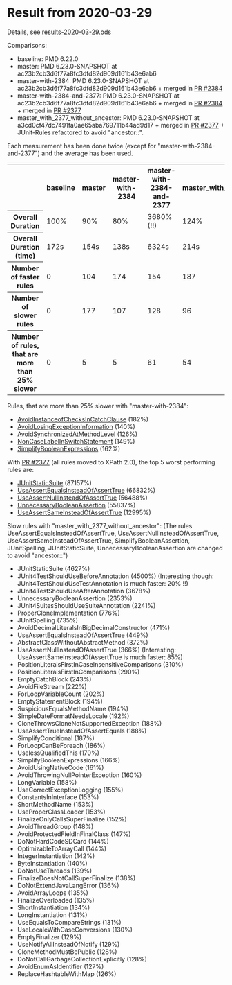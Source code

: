# Result from 2020-03-29

Details, see [results-2020-03-29.ods](results-2020-03-29.ods)

Comparisons:

*   baseline: PMD 6.22.0
*   master: PMD 6.23.0-SNAPSHOT at ac23b2cb3d6f77a8fc3dfd82d909d161b43e6ab6
*   master-with-2384: PMD 6.23.0-SNAPSHOT at ac23b2cb3d6f77a8fc3dfd82d909d161b43e6ab6 + merged in [PR #2384](https://github.com/pmd/pmd/pulls/2384)
*   master-with-2384-and-2377: PMD 6.23.0-SNAPSHOT at ac23b2cb3d6f77a8fc3dfd82d909d161b43e6ab6 + merged in [PR #2384](https://github.com/pmd/pmd/pulls/2384) + merged in [PR #2377](https://github.com/pmd/pmd/pulls/2377)
*   master_with_2377_without_ancestor: PMD 6.23.0-SNAPSHOT at a3cd0cf47dc7491fa0ae65aba769711b44ad9d17 + merged in [PR #2377](https://github.com/pmd/pmd/pulls/2377) + JUnit-Rules refactored to avoid "ancestor::".

Each measurement has been done twice (except for "master-with-2384-and-2377") and the average has been used.

<table>
<tr><th></th><th>baseline</th><th>master</th><th>master-with-2384</th><th>master-with-2384-and-2377</th><th>master_with_2377_without_ancestor</th></tr>
<tr><th>Overall Duration</th><td>100%</td><td>90%</td><td>80%</td><td>3680% (!!)</td><td>124%</td></tr>
<tr><th>Overall Duration (time)</th><td>172s</td><td>154s</td><td>138s</td><td>6324s</td><td>214s</td></tr>
<tr><th>Number of faster rules</th><td>0</td><td>104</td><td>174</td><td>154</td><td>187</td></tr>
<tr><th>Number of slower rules</th><td>0</td><td>177</td><td>107</td><td>128</td><td>96</td></tr>
<tr><th>Number of rules, that are more than 25% slower</th><td>0</td><td>5</td><td>5</td><td>61</td><td>54</td></tr>
</table>

Rules, that are more than 25% slower with "master-with-2384":

*   [AvoidInstanceofChecksInCatchClause](https://pmd.github.io/latest/pmd_rules_java_errorprone.html#avoidinstanceofchecksincatchclause) (182%)
*   [AvoidLosingExceptionInformation](https://pmd.github.io/latest/pmd_rules_java_errorprone.html#avoidlosingexceptioninformation) (140%)
*   [AvoidSynchronizedAtMethodLevel](https://pmd.github.io/latest/pmd_rules_java_multithreading.html#avoidsynchronizedatmethodlevel) (126%)
*   [NonCaseLabelInSwitchStatement](https://pmd.github.io/latest/pmd_rules_java_errorprone.html#noncaselabelinswitchstatement) (149%)
*   [SimplifyBooleanExpressions](https://pmd.github.io/latest/pmd_rules_java_design.html#simplifybooleanexpressions) (162%)

With [PR #2377](https://github.com/pmd/pmd/pulls/2377) (all rules moved to XPath 2.0), the top 5 worst performing rules are:

* [JUnitStaticSuite](https://pmd.github.io/latest/pmd_rules_java_errorprone.html#junitstaticsuite) (87157%)
* [UseAssertEqualsInsteadOfAssertTrue](https://pmd.github.io/latest/pmd_rules_java_bestpractices.html#useassertequalsinsteadofasserttrue) (66832%)
* [UseAssertNullInsteadOfAssertTrue](https://pmd.github.io/latest/pmd_rules_java_bestpractices.html#useassertnullinsteadofasserttrue) (56488%)
* [UnnecessaryBooleanAssertion](https://pmd.github.io/latest/pmd_rules_java_errorprone.html#unnecessarybooleanassertion) (55837%)
* [UseAssertSameInsteadOfAssertTrue](https://pmd.github.io/latest/pmd_rules_java_bestpractices.html#useassertsameinsteadofasserttrue) (12995%)

Slow rules with "master_with_2377_without_ancestor":
(The rules UseAssertEqualsInsteadOfAssertTrue, UseAssertNullInsteadOfAssertTrue, UseAssertSameInsteadOfAssertTrue, SimplifyBooleanAssertion, JUnitSpelling, JUnitStaticSuite, UnnecessaryBooleanAssertion are changed to avoid "ancestor::")

* JUnitStaticSuite (4627%)
* JUnit4TestShouldUseBeforeAnnotation (4500%) (Interesting though: JUnit4TestShouldUseTestAnnotation is much faster: 20% !!)
* JUnit4TestShouldUseAfterAnnotation (3678%)
* UnnecessaryBooleanAssertion (2353%)
* JUnit4SuitesShouldUseSuiteAnnotation (2241%)
* ProperCloneImplementation (776%)
* JUnitSpelling (735%)
* AvoidDecimalLiteralsInBigDecimalConstructor (471%)
* UseAssertEqualsInsteadOfAssertTrue (449%)
* AbstractClassWithoutAbstractMethod (372%)
* UseAssertNullInsteadOfAssertTrue (366%) (Interesting: UseAssertSameInsteadOfAssertTrue is much faster: 85%)
* PositionLiteralsFirstInCaseInsensitiveComparisons (310%)
* PositionLiteralsFirstInComparisons (290%)
* EmptyCatchBlock (243%)
* AvoidFileStream (222%)
* ForLoopVariableCount (202%)
* EmptyStatementBlock (194%)
* SuspiciousEqualsMethodName (194%)
* SimpleDateFormatNeedsLocale (192%)
* CloneThrowsCloneNotSupportedException (188%)
* UseAssertTrueInsteadOfAssertEquals (188%)
* SimplifyConditional (187%)
* ForLoopCanBeForeach (186%)
* UselessQualifiedThis (170%)
* SimplifyBooleanExpressions (166%)
* AvoidUsingNativeCode (161%)
* AvoidThrowingNullPointerException (160%)
* LongVariable (158%)
* UseCorrectExceptionLogging (155%)
* ConstantsInInterface (153%)
* ShortMethodName (153%)
* UseProperClassLoader (153%)
* FinalizeOnlyCallsSuperFinalize (152%)
* AvoidThreadGroup (148%)
* AvoidProtectedFieldInFinalClass (147%)
* DoNotHardCodeSDCard (144%)
* OptimizableToArrayCall (144%)
* IntegerInstantiation (142%)
* ByteInstantiation (140%)
* DoNotUseThreads (139%)
* FinalizeDoesNotCallSuperFinalize (138%)
* DoNotExtendJavaLangError (136%)
* AvoidArrayLoops (135%)
* FinalizeOverloaded (135%)
* ShortInstantiation (134%)
* LongInstantiation (131%)
* UseEqualsToCompareStrings (131%)
* UseLocaleWithCaseConversions (130%)
* EmptyFinalizer (129%)
* UseNotifyAllInsteadOfNotify (129%)
* CloneMethodMustBePublic (128%)
* DoNotCallGarbageCollectionExplicitly (128%)
* AvoidEnumAsIdentifier (127%)
* ReplaceHashtableWithMap (126%)
